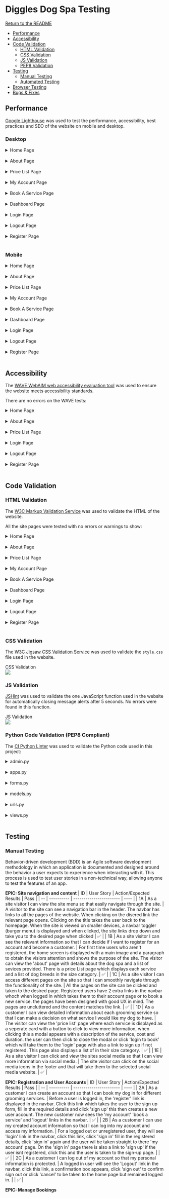 # Diggles Dog Spa Testing

[Return to the README](README.md)

- [Performance](#performance)
- [Accessibility](#accessibility)
- [Code Validation](#code-validation)
  - [HTML Validation](#html-validation)
  - [CSS Validation](#css-validation)
  - [JS Validation](#js-validation)
  - [PEP8 Validation](#python-code-validation)
- [Testing](#testing)
  - [Manual Testing](#manual-testing)
  - [Automated Testing](#automated-testing)
- [Browser Testing](#browser-testing)
- [Bugs & Fixes](#bugs-and-fixes)

## Performance

[Google Lighthouse](https://developer.chrome.com/docs/lighthouse/overview/) was used to test the performance, accessibility, best practices and SEO of the website on mobile and desktop.

### Desktop

<details>
<summary>Home Page</summary>
<img src="static/documentation/lighthouse_tests/desktop-home.png">
</details>

<br>

<details>
<summary>About Page</summary>
<img src="static/documentation/lighthouse_tests/desktop-about.png">
</details>

<br>

<details>
<summary>Price List Page</summary>
<img src="static/documentation/lighthouse_tests/desktop-pricelist.png">
</details>

<br>

<details>
<summary>My Account Page</summary>
<img src="static/documentation/lighthouse_tests/desktop-myaccount.png">
</details>

<br>

<details>
<summary>Book A Service Page</summary>
<img src="static/documentation/lighthouse_tests/desktop-booking.png">
</details>

<br>

<details>
<summary>Dashboard Page</summary>
<img src="static/documentation/lighthouse_tests/desktop-dashboard.png">
</details>

<br>

<details>
<summary>Login Page</summary>
<img src="static/documentation/lighthouse_tests/desktop-login.png">
</details>

<br>

<details>
<summary>Logout Page</summary>
<img src="static/documentation/lighthouse_tests/desktop-logout.png">
</details>

<br>

<details>
<summary>Register Page</summary>
<img src="static/documentation/lighthouse_tests/desktop-register.png">
</details>

<br>

### Mobile

<details>
<summary>Home Page</summary>
<img src="static/documentation/lighthouse_tests/mobile-home.png">
</details>

<br>

<details>
<summary>About Page</summary>
<img src="static/documentation/lighthouse_tests/mobile-about.png">
</details>

<br>

<details>
<summary>Price List Page</summary>
<img src="static/documentation/lighthouse_tests/mobile-pricelist.png">
</details>

<br>

<details>
<summary>My Account Page</summary>
<img src="static/documentation/lighthouse_tests/mobile-myaccount.png">
</details>

<br>

<details>
<summary>Book A Service Page</summary>
<img src="static/documentation/lighthouse_tests/mobile-booking.png">
</details>

<br>

<details>
<summary>Dashboard Page</summary>
<img src="static/documentation/lighthouse_tests/mobile-dashboard.png">
</details>

<br>

<details>
<summary>Login Page</summary>
<img src="static/documentation/lighthouse_tests/mobile-login.png">
</details>

<br>

<details>
<summary>Logout Page</summary>
<img src="static/documentation/lighthouse_tests/mobile-logout.png">
</details>

<br>

<details>
<summary>Register Page</summary>
<img src="static/documentation/lighthouse_tests/mobile-register.png">
</details>

<br>

## Accessibility

The [WAVE WebAIM web accessibility evaluation tool](https://wave.webaim.org/) was used to ensure the website meets accessibility standards.

There are no errors on the WAVE tests:

<details>
<summary>Home Page</summary>
<img src="static/documentation/wave_tests/wave-home.png">
</details>

<br>

<details>
<summary>About Page</summary>
<img src="static/documentation/wave_tests/wave-about.png">
</details>

<br>

<details>
<summary>Price List Page</summary>
<img src="static/documentation/wave_tests/wave-pricelist.png">
</details>

<br>

<details>
<summary>Login Page</summary>
<img src="static/documentation/wave_tests/wave-login.png">
</details>

<br>

<details>
<summary>Logout Page</summary>
<img src="static/documentation/wave_tests/wave-logout.png">
</details>

<br>

<details>
<summary>Register Page</summary>
<img src="static/documentation/wave_tests/wave-register.png">
</details>

<br>

## Code Validation

### HTML Validation

The [W3C Markup Validation Service](https://validator.w3.org/) was used to validate the HTML of the website.

All the site pages were tested with no errors or warnings to show:

<details>
<summary>Home Page</summary>
<img src="static/documentation/html_tests/html-home.png">
</details>

<br>

<details>
<summary>About Page</summary>
<img src="static/documentation/html_tests/html-about.png">
</details>

<br>

<details>
<summary>Price List Page</summary>
<img src="static/documentation/html_tests/html-pricelist.png">
</details>

<br>

<details>
<summary>My Account Page</summary>
<img src="static/documentation/html_tests/html-myaccount.png">
</details>

<br>

<details>
<summary>Book A Service Page</summary>
<img src="static/documentation/html_tests/html-booking.png">
</details>

<br>

<details>
<summary>Dashboard Page</summary>
<img src="static/documentation/html_tests/html-dashboard.png">
</details>

<br>

<details>
<summary>Login Page</summary>
<img src="static/documentation/html_tests/html-login.png">
</details>

<br>

<details>
<summary>Logout Page</summary>
<img src="static/documentation/html_tests/html-logout.png">
</details>

<br>

<details>
<summary>Register Page</summary>
<img src="static/documentation/html_tests/html-signup.png">
</details>

<br>

### CSS Validation

The [W3C Jigsaw CSS Validation Service](https://jigsaw.w3.org/css-validator/) was used to validate the `style.css` file used in the website.

<summary>CSS Validation</summary>
<img src="static/documentation/css_js_tests/css-validation.png">

<br>

### JS Validation

[JSHint](https://jshint.com/) was used to validate the one JavaScript function used in the website for automatically closing message alerts after 5 seconds. No errors were found in this function.

<summary>JS Validation</summary>
<img src="static/documentation/css_js_tests/js-validation.png">

<br>

### Python Code Validation (PEP8 Compliant)

The [CI Python Linter](https://pep8ci.herokuapp.com/) was used to validate the Python code used in this project:

<details>
<summary>admin.py</summary>
<img src="static/documentation/python_tests/admin-pep8.png">
</details>

<br>

<details>
<summary>apps.py</summary>
<img src="static/documentation/python_tests/apps-pep8.png">
</details>

<br>

<details>
<summary>forms.py</summary>
<img src="static/documentation/python_tests/forms-pep8.png">
</details>

<br>

<details>
<summary>models.py</summary>
<img src="static/documentation/python_tests/models-pep8.png">
</details>

<br>

<details>
<summary>urls.py</summary>
<img src="static/documentation/python_tests/urls-pep8.png">
</details>

<br>

<details>
<summary>views.py</summary>
<img src="static/documentation/python_tests/views-pep8.png">
</details>

<br>

## Testing

### Manual Testing

Behavior-driven development (BDD) is an Agile software development methodology in which an application is documented and designed around the behavior a user expects to experience when interacting with it. This process is used to test user stories in a non-technical way, allowing anyone to test the features of an app.

**EPIC: Site navigation and content**
| ID | User Story | Action/Expected Results | Pass |
| -- | ---------- | ----------------------- | ---- |
| 1A | As a site visitor I can view the site menu so that easily navigate through the site. | A visitor to the site can see a navigation bar in the header. The navbar has links to all the pages of the website. When clicking on the disered link the relevant page opens. Clicking on the title takes the user back to the homepage. When the site is viewed on smaller devices, a navbar toggler (burger menu) is displayed and when clicked, the site links drop down and take you to the desired page when clicked | :white_check_mark: |
| 1B | As a site visitor I can see the relevant information so that I can decide if I want to register for an account and become a customer. | For first time users who aren't registered, the home screen is displayed with a main image and a paragraph to obtain the visiors attention and shows the purpose of the site. The visitor can view the 'about' page with details about the dog spa and a list of sevices provided. There is a price List page which displays each service and a list of dog breeds in the size category. | :white_check_mark: |
| 1C | As a site visitor I can access different pages on the site so that I can smoothly navigate through the functionality of the site. | All the pages on the site can be clicked and taken to the desired page. Registered users have 2 extra links in the navbar whoch when logged in which takes them to their account page or to book a new service. the pages have been designed with good UX in mind. The pages are uncluttered and the content matches the link. | :white_check_mark: |
| 1D | As a customer I can view detailed information about each grooming service so that I can make a decision on what service I would like my dog to have. | The visitor can view the 'price list' page where each service is displayed as a seperate card with a button to click to view more information, when clicking this a modal appears with a description of the service, cost and duration. the user can then click to close the modal or click 'login to book' which will take them to the 'login' page with also a link to sign up if not registered. This page also displays a list of in their size category. | :white_check_mark: |
| 1E | As a site visitor I can click and view the sites social media so that I can view more information via social media. | The site visitor can click on the social media icons in the footer and that will take them to the selected social media website. | :white_check_mark: |

**EPIC: Registration and User Accounts**
| ID | User Story | Action/Expected Results | Pass |
| -- | ---------- | ----------------------- | ---- |
| 2A | As a customer I can create an account so that I can book my dog in for different grooming services. | Before a user is logged in, the 'register' link is displayed in the navbar. Click this link which takes the user to the sign up form, fill in the required details and click 'sign up' this then creates a new user account. The new customer now sees the 'my account' 'book a service' and 'logout' links in the navbar. | :white_check_mark: |
| 2B | As a customer I can use my created account information so that I can log into my account and access my information. | For a logged out or unregistered user, they will see 'login' link in the navbar, click this link, click 'sign in' fill in the registered details, click 'sign in' again and the user wil be taken straight to there 'my account' page. On the 'sign in' page there is also a link to 'sign up' if the user isnt registered, click this and the user is taken to the sign-up page. | | :white_check_mark: |
| 2C | As a customer I can log out of my account so that my personal information is protected. | A logged in user will see the 'Logout' link in the navbar, click this link, a confirmation box appears, click 'sign out' to confirm sign out or click 'cancel' to be taken to the home page but remained logged in. | | :white_check_mark: |

**EPIC: Manage Bookings**
